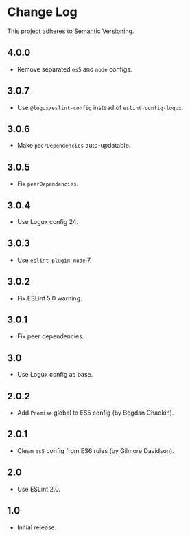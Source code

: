 # Change Log
This project adheres to [Semantic Versioning](http://semver.org/).

## 4.0.0
* Remove separated `es5` and `node` configs.

## 3.0.7
* Use `@logux/eslint-config` instead of `eslint-config-logux`.

## 3.0.6
* Make `peerDependencies` auto-updatable.

## 3.0.5
* Fix `peerDependencies`.

## 3.0.4
* Use Logux config 24.

## 3.0.3
* Use `eslint-plugin-node` 7.

## 3.0.2
* Fix ESLint 5.0 warning.

## 3.0.1
* Fix peer dependencies.

## 3.0
* Use Logux config as base.

## 2.0.2
* Add `Promise` global to ES5 config (by Bogdan Chadkin).

## 2.0.1
* Clean `es5` config from ES6 rules (by Gilmore Davidson).

## 2.0
* Use ESLint 2.0.

## 1.0
* Initial release.
